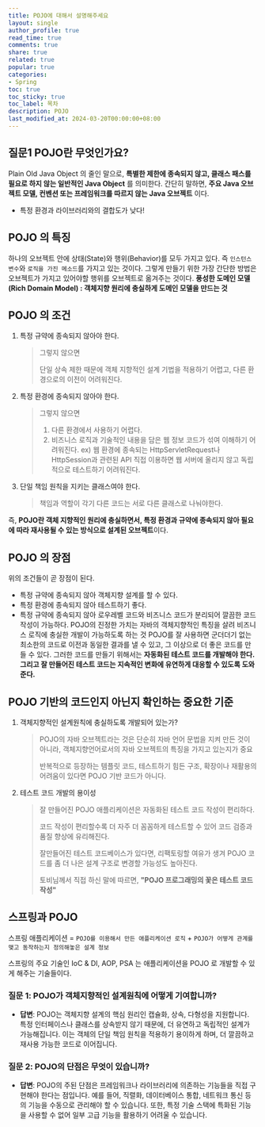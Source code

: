 ```yaml
---
title: POJO에 대해서 설명해주세요
layout: single
author_profile: true
read_time: true
comments: true
share: true
related: true
popular: true
categories:
- Spring
toc: true
toc_sticky: true
toc_label: 목차
description: POJO
last_modified_at: 2024-03-20T00:00:00+08:00
---
```

## 질문1 POJO란 무엇인가요?

Plain Old Java Object 의 줄인 말으로, **특별한 제한에 종속되지 않고, 클래스 패스를 필요로 하지 않는 일반적인 Java Object** 를 의미한다. 간단히 말하면, **주요 Java 오브젝트 모델, 컨벤션 또는 프레임워크를 따르지 않는 Java 오브젝트** 이다.

- 특정 환경과 라이브러리와의 결합도가 낮다!

## POJO 의 특징

하나의 오브젝트 안에 상태(State)와 행위(Behavior)를 모두 가지고 있다. 즉 `인스턴스 변수`와 `로직을 가진 메소드`를 가지고 있는 것이다. 그렇게 만들기 위한 가장 간단한 방법은 오브젝트가 가지고 있어야할 행위를 오브젝트로 옮겨주는 것이다. **풍성한 도메인 모델(Rich Domain Model) : 객체지향 원리에 충실하게 도메인 모델을 만드는 것**

## POJO 의 조건

1. 특정 규약에 종속되지 않아야 한다.
    
    > 그렇지 않으면
    > 
    > 단일 상속 제한 때문에 객체 지향적인 설계 기법을 적용하기 어렵고, 다른 환경으로의 이전이 어려워진다.
    
2. 특정 환경에 종속되지 않아야 한다.
    
    > 그렇지 않으면
    > 
    > 1. 다른 환경에서 사용하기 어렵다.
    > 2. 비즈니스 로직과 기술적인 내용을 담은 웹 정보 코드가 섞여 이해하기 어려워진다. ex) 웹 환경에 종속되는 HttpServletRequest나 HttpSession과 관련된 API 직접 이용하면 웹 서버에 올리지 않고 독립적으로 테스트하기 어려워진다.
    
3. 단일 책임 원칙을 지키는 클래스여야 한다.
    
    > 책임과 역할이 각기 다른 코드는 서로 다른 클래스로 나눠야한다.
    

즉, **POJO란 객체 지향적인 원리에 충실하면서, 특정 환경과 규약에 종속되지 않아 필요에 따라 재사용될 수 있는 방식으로 설계된 오브젝트**이다.

## POJO 의 장점

위의 조건들이 곧 장점이 된다.

- 특정 규약에 종속되지 않아 객체지향 설계를 할 수 있다.
- 특정 환경에 종속되지 않아 테스트하기 좋다.
- 특정 규약에 종속되지 않아 로우레벨 코드와 비즈니스 코드가 분리되어 깔끔한 코드 작성이 가능하다. POJO의 진정한 가치는 자바의 객체지향적인 특징을 살려 비즈니스 로직에 충실한 개발이 가능하도록 하는 것 POJO를 잘 사용하면 군더더기 없는 최소한의 코드로 이전과 동일한 결과를 낼 수 있고, 그 이상으로 더 좋은 코드를 만들 수 있다. 그러한 코드를 만들기 위해서는 **자동화된 테스트 코드를 개발해야 한다. 그리고 잘 만들어진 테스트 코드는 지속적인 변화에 유연하게 대응할 수 있도록 도와준다.**

## POJO 기반의 코드인지 아닌지 확인하는 중요한 기준

1. 객체지향적인 설계원칙에 충실하도록 개발되어 있는가?
    
    > POJO의 자바 오브젝트라는 것은 단순히 자바 언어 문법을 지켜 만든 것이 아니라, 객체지향언어로서의 자바 오브젝트의 특징을 가지고 있는지가 중요
    > 
    > 반복적으로 등장하는 템플릿 코드, 테스트하기 힘든 구조, 확장이나 재활용의 어려움이 있다면 POJO 기반 코드가 아니다.
    
2. 테스트 코드 개발의 용이성
    
    > 잘 만들어진 POJO 애플리케이션은 자동화된 테스트 코드 작성이 편리하다.
    > 
    > 코드 작성이 편리할수록 더 자주 더 꼼꼼하게 테스트할 수 있어 코드 검증과 품질 향상에 유리해진다.
    > 
    > 잘만들어진 테스트 코드베이스가 있다면, 리팩토링할 여유가 생겨 POJO 코드를 좀 더 나은 설계 구조로 변경할 가능성도 높아진다.
    > 
    > 토비님께서 직접 하신 말에 따르면, **"POJO 프로그래밍의 꽃은 테스트 코드 작성"**
    

## 스프링과 POJO

스프링 애플리케이션 = `POJO를 이용해서 만든 애플리케이션 로직` + `POJO가 어떻게 관계를 맺고 동작하는지 정의해놓은 설계 정보`

스프링의 주요 기술인 IoC & DI, AOP, PSA 는 애플리케이션을 POJO 로 개발할 수 있게 해주는 기술들이다.

### 질문 1: POJO가 객체지향적인 설계원칙에 어떻게 기여합니까?

- **답변**: POJO는 객체지향 설계의 핵심 원리인 캡슐화, 상속, 다형성을 지원합니다. 특정 인터페이스나 클래스를 상속받지 않기 때문에, 더 유연하고 독립적인 설계가 가능해집니다. 이는 객체의 단일 책임 원칙을 적용하기 용이하게 하며, 더 깔끔하고 재사용 가능한 코드로 이어집니다.

### 질문 2: POJO의 단점은 무엇이 있습니까?

- **답변**: POJO의 주된 단점은 프레임워크나 라이브러리에 의존하는 기능들을 직접 구현해야 한다는 점입니다. 예를 들어, 직렬화, 데이터베이스 통합, 네트워크 통신 등의 기능을 수동으로 관리해야 할 수 있습니다. 또한, 특정 기술 스택에 특화된 기능을 사용할 수 없어 일부 고급 기능을 활용하기 어려울 수 있습니다.
